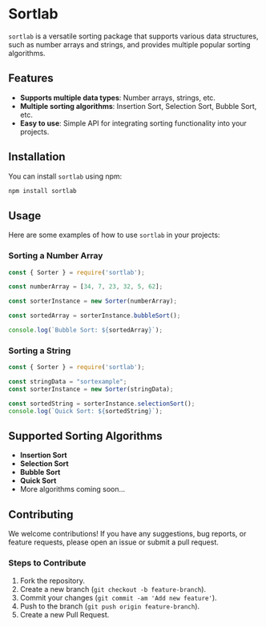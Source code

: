 # Sortlab

`sortlab` is a versatile sorting package that supports various data structures, such as number arrays and strings, and provides multiple popular sorting algorithms.

## Features

- **Supports multiple data types**: Number arrays, strings, etc.
- **Multiple sorting algorithms**: Insertion Sort, Selection Sort, Bubble Sort, etc.
- **Easy to use**: Simple API for integrating sorting functionality into your projects.


## Installation

You can install `sortlab` using npm:

```bash
npm install sortlab
```

## Usage

Here are some examples of how to use `sortlab` in your projects:

### Sorting a Number Array

```javascript
const { Sorter } = require('sortlab');

const numberArray = [34, 7, 23, 32, 5, 62];

const sorterInstance = new Sorter(numberArray);

const sortedArray = sorterInstance.bubbleSort();

console.log(`Bubble Sort: ${sortedArray}`);
```

### Sorting a String

```javascript
const { Sorter } = require('sortlab');

const stringData = "sortexample";
const sorterInstance = new Sorter(stringData);

const sortedString = sorterInstance.selectionSort();
console.log(`Quick Sort: ${sortedString}`);
```

## Supported Sorting Algorithms

- **Insertion Sort**
- **Selection Sort**
- **Bubble Sort**
- **Quick Sort**
- More algorithms coming soon...

## Contributing

We welcome contributions! If you have any suggestions, bug reports, or feature requests, please open an issue or submit a pull request.

### Steps to Contribute

1. Fork the repository.
2. Create a new branch (`git checkout -b feature-branch`).
3. Commit your changes (`git commit -am 'Add new feature'`).
4. Push to the branch (`git push origin feature-branch`).
5. Create a new Pull Request.
